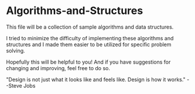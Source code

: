 # Algorithms-and-Structures
This file will be a collection of sample algorithms and data structures.

I tried to minimize the difficulty of implementing these algorithms and structures and I made them easier to be utilized for 
specific problem solving.

Hopefully this will be helpful to you! And if you have suggestions for changing and improving, feel free to do so.

"Design is not just what it looks like and feels like. Design is how it works." --Steve Jobs
